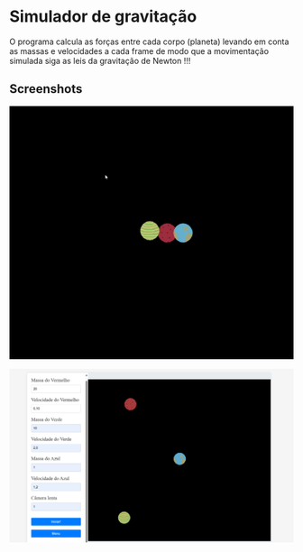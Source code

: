 
# Simulador de gravitação 

O programa calcula as forças entre cada corpo (planeta) levando em conta as massas e velocidades a cada frame  de modo que a movimentação simulada siga as leis da gravitação de Newton !!! 

## Screenshots

![App gif](Imagens/exmplo02.gif)

![App Screenshot](Imagens/exemplo01.png)



